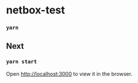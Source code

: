 # netbox-test

### `yarn`

## Next

### `yarn start`

Open [http://localhost:3000](http://localhost:3000) to view it in the browser.


